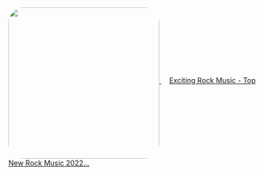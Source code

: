 <!--2023-12-31 01:43:27-->
<div>
<a class="nodecor" href=https://www.youtube.com/watch?v=cuBime0GjWk>
  <img src="https://i.ytimg.com/vi/cuBime0GjWk/hqdefault.jpg" width="300px" align="middle" alt="" style="border-radius:10%">
</a>
&nbsp;&nbsp;&nbsp;
<a class="nodecor" href="https://www.youtube.com/watch?v=cuBime0GjWk">Exciting Rock Music - Top New Rock Music 2022...</a>
</div>
